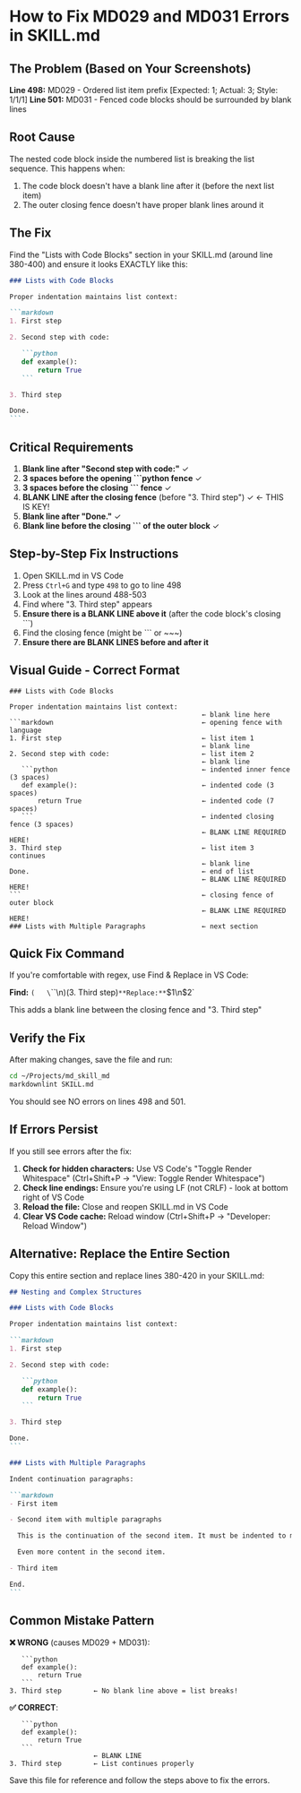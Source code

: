 # How to Fix MD029 and MD031 Errors in SKILL.md

## The Problem (Based on Your Screenshots)

**Line 498:** MD029 - Ordered list item prefix [Expected: 1; Actual: 3; Style: 1/1/1]
**Line 501:** MD031 - Fenced code blocks should be surrounded by blank lines

## Root Cause

The nested code block inside the numbered list is breaking the list sequence. This happens when:
1. The code block doesn't have a blank line after it (before the next list item)
2. The outer closing fence doesn't have proper blank lines around it

## The Fix

Find the "Lists with Code Blocks" section in your SKILL.md (around line 380-400) and ensure it looks EXACTLY like this:

````markdown
### Lists with Code Blocks

Proper indentation maintains list context:

```markdown
1. First step

2. Second step with code:

   ```python
   def example():
       return True
   ```

3. Third step

Done.
```
````

## Critical Requirements

1. **Blank line after "Second step with code:"** ✓
2. **3 spaces before the opening \`\`\`python fence** ✓
3. **3 spaces before the closing \`\`\` fence** ✓
4. **BLANK LINE after the closing fence** (before "3. Third step") ✓ ← THIS IS KEY!
5. **Blank line after "Done."** ✓
6. **Blank line before the closing \`\`\` of the outer block** ✓

## Step-by-Step Fix Instructions

1. Open SKILL.md in VS Code
2. Press `Ctrl+G` and type `498` to go to line 498
3. Look at the lines around 488-503
4. Find where "3. Third step" appears
5. **Ensure there is a BLANK LINE above it** (after the code block's closing ```)
6. Find the closing fence (might be ``` or ~~~)
7. **Ensure there are BLANK LINES before and after it**

## Visual Guide - Correct Format

```
### Lists with Code Blocks

Proper indentation maintains list context:
                                                ← blank line here
```markdown                                     ← opening fence with language
1. First step                                   ← list item 1
                                                ← blank line
2. Second step with code:                       ← list item 2
                                                ← blank line
   ```python                                    ← indented inner fence (3 spaces)
   def example():                               ← indented code (3 spaces)
       return True                              ← indented code (7 spaces)
   ```                                          ← indented closing fence (3 spaces)
                                                ← BLANK LINE REQUIRED HERE!
3. Third step                                   ← list item 3 continues
                                                ← blank line
Done.                                           ← end of list
                                                ← BLANK LINE REQUIRED HERE!
```                                             ← closing fence of outer block
                                                ← BLANK LINE REQUIRED HERE!
### Lists with Multiple Paragraphs              ← next section
```

## Quick Fix Command

If you're comfortable with regex, use Find & Replace in VS Code:

**Find:** `(   \`\`\`\n)(3\. Third step)`
**Replace:** `$1\n$2`

This adds a blank line between the closing fence and "3. Third step"

## Verify the Fix

After making changes, save the file and run:

```bash
cd ~/Projects/md_skill_md
markdownlint SKILL.md
```

You should see NO errors on lines 498 and 501.

## If Errors Persist

If you still see errors after the fix:

1. **Check for hidden characters:** Use VS Code's "Toggle Render Whitespace" (Ctrl+Shift+P → "View: Toggle Render Whitespace")
2. **Check line endings:** Ensure you're using LF (not CRLF) - look at bottom right of VS Code
3. **Reload the file:** Close and reopen SKILL.md in VS Code
4. **Clear VS Code cache:** Reload window (Ctrl+Shift+P → "Developer: Reload Window")

## Alternative: Replace the Entire Section

Copy this entire section and replace lines 380-420 in your SKILL.md:

````markdown
## Nesting and Complex Structures

### Lists with Code Blocks

Proper indentation maintains list context:

```markdown
1. First step

2. Second step with code:

   ```python
   def example():
       return True
   ```

3. Third step

Done.
```

### Lists with Multiple Paragraphs

Indent continuation paragraphs:

```markdown
- First item

- Second item with multiple paragraphs

  This is the continuation of the second item. It must be indented to maintain list context.

  Even more content in the second item.

- Third item

End.
```
````

## Common Mistake Pattern

**❌ WRONG** (causes MD029 + MD031):
````
   ```python
   def example():
       return True
   ```
3. Third step        ← No blank line above = list breaks!
````

**✅ CORRECT**:
````
   ```python
   def example():
       return True
   ```
                     ← BLANK LINE
3. Third step        ← List continues properly
````

Save this file for reference and follow the steps above to fix the errors.

